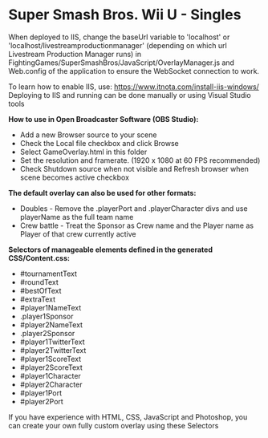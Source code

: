 # Super Smash Bros. Wii U - Singles

When deployed to IIS, change the baseUrl variable to 'localhost' or 'localhost/livestreamproductionmanager' (depending on which url Livestream Production Manager runs) in FightingGames/SuperSmashBros/JavaScript/OverlayManager.js and Web.config of the application to ensure the WebSocket connection to work.

To learn how to enable IIS, use: https://www.itnota.com/install-iis-windows/
Deploying to IIS and running can be done manually or using Visual Studio tools

**How to use in Open Broadcaster Software (OBS Studio):**
- Add a new Browser source to your scene
- Check the Local file checkbox and click Browse
- Select GameOverlay.html in this folder
- Set the resolution and framerate. (1920 x 1080 at 60 FPS recommended)
- Check Shutdown source when not visible and Refresh browser when scene becomes active checkbox 

**The default overlay can also be used for other formats:**
- Doubles - Remove the .playerPort and .playerCharacter divs and use playerName as the full team name
- Crew battle - Treat the Sponsor as Crew name and the Player name as Player of that crew currently active

**Selectors of manageable elements defined in the generated CSS/Content.css:**
- #tournamentText
- #roundText
- #bestOfText
- #extraText
- #player1NameText
- .player1Sponsor
- #player2NameText
- .player2Sponsor
- #player1TwitterText
- #player2TwitterText
- #player1ScoreText
- #player2ScoreText
- #player1Character
- #player2Character
- #player1Port
- #player2Port

If you have experience with HTML, CSS, JavaScript and Photoshop, you can create your own fully custom overlay using these Selectors
